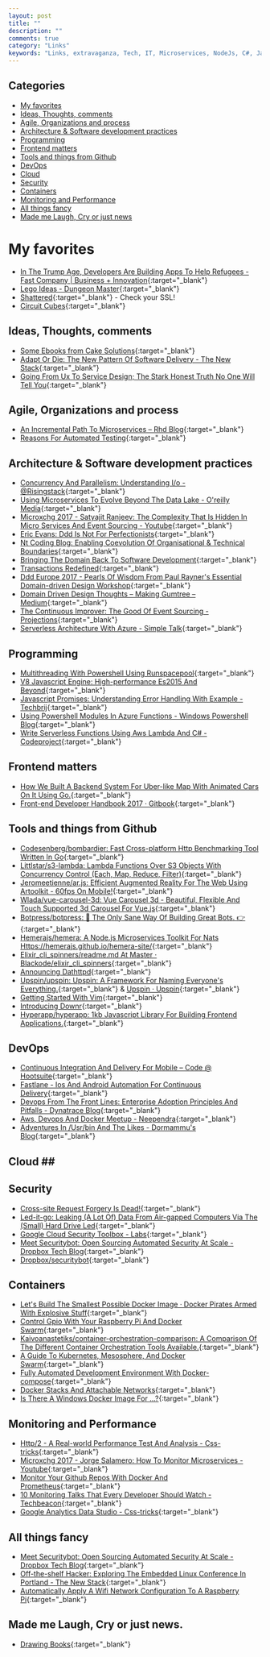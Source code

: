 ```yaml
---
layout: post
title: ""
description: ""
comments: true
category: "Links"
keywords: "Links, extravaganza, Tech, IT, Microservices, NodeJs, C#, Javascript, Solution architecture"
---
```


## Categories ##
* [My favorites](#favorites)
* [Ideas, Thoughts, comments](#ideas)
* [Agile, Organizations and process](#agile)
* [Architecture & Software development practices](#development)
* [Programming](#net)
* [Frontend matters](#web)
* [Tools and things from Github](#tools)
* [DevOps](#devops)
* [Cloud](#cloud)
* [Security](#security)
* [Containers](#containers)
* [Monitoring and Performance](#monitoring)
* [All things fancy](#buzz)
* [Made me Laugh, Cry or just news](#news)

# My favorites<a name="favorites"></a> #
* [In The Trump Age, Developers Are Building Apps To Help Refugees - Fast Company | Business + Innovation](https://www.fastcompany.com/3068129/in-the-trump-age-developers-are-building-apps-to-help-refugees){:target="_blank"}
* [Lego Ideas - Dungeon Master](https://ideas.lego.com/projects/165437){:target="_blank"}
* [Shattered](https://shattered.io/){:target="_blank"} - Check your SSL!
* [Circuit Cubes](https://tenkalabs.com/){:target="_blank"}

## Ideas, Thoughts, comments <a name="ideas"></a> ##
* [Some Ebooks from Cake Solutions](http://www.cakesolutions.net/ebooks){:target="_blank"}
* [Adapt Or Die: The New Pattern Of Software Delivery - The New Stack](https://thenewstack.io/convergence-new-software-paradigm/){:target="_blank"}
* [Going From Ux To Service Design; The Stark Honest Truth No One Will Tell You](https://blog.practicalservicedesign.com/going-from-ux-to-service-design-the-stark-honest-truth-no-one-will-tell-you-953028156b86#.h5pf1h90m){:target="_blank"}

## Agile, Organizations and process<a name="agile"></a> ##
* [An Incremental Path To Microservices – Rhd Blog](https://developers.redhat.com/blog/2017/02/21/an-incremental-path-to-microservices/){:target="_blank"}
* [Reasons For Automated Testing](http://geekswithblogs.net/TimothyK/archive/2017/02/23/reasons-for-automated-testing.aspx){:target="_blank"}

## Architecture & Software development practices <a name="development"></a> ##
* [Concurrency And Parallelism: Understanding I/o - @Risingstack](https://blog.risingstack.com/concurrency-and-parallelism-understanding-i-o/){:target="_blank"}
* [Using Microservices To Evolve Beyond The Data Lake - O'reilly Media](https://www.oreilly.com/ideas/using-microservices-to-evolve-beyond-the-data-lake){:target="_blank"}
* [Microxchg 2017 - Satyajit Ranjeev: The Complexity That Is Hidden In Micro Services And Event Sourcing - Youtube](https://www.youtube.com/watch?v=yVUiA6gDhKU){:target="_blank"}
* [Eric Evans: Ddd Is Not For Perfectionists](https://www.infoq.com/news/2017/02/ddd-perfectionists?__s=amwwwz5judsp1dsfgko7){:target="_blank"}
* [Nt Coding Blog: Enabling Coevolution Of Organisational & Technical Boundaries](http://ntcoding.co.uk/blog/2017/02/enabling-coevolution-of-organisational?__s=amwwwz5judsp1dsfgko7){:target="_blank"}
* [Bringing The Domain Back To Software Development](https://www.infoq.com/news/2017/02/domains-software-development?__s=amwwwz5judsp1dsfgko7){:target="_blank"}
* [Transactions Redefined](https://www.slideshare.net/ziobrando/transactions-redefined?__s=amwwwz5judsp1dsfgko7){:target="_blank"}
* [Ddd Europe 2017 - Pearls Of Wisdom From Paul Rayner's Essential Domain-driven Design Workshop](https://inside.covve.com/DDD-Europe-2017-Pearls-of-wisdom-from-Paul-Rayners-workshop/?__s=amwwwz5judsp1dsfgko7){:target="_blank"}
* [Domain Driven Design Thoughts – Making Gumtree – Medium](https://medium.com/gumtree-dev-team/domain-driven-design-thoughts-c53d2f87f5d3?__s=amwwwz5judsp1dsfgko7#.tinzvecmh){:target="_blank"}
* [The Continuous Improver: The Good Of Event Sourcing - Projections](http://www.continuousimprover.com/2017/02/the-good-of-event-sourcing-projections.html?__s=amwwwz5judsp1dsfgko7){:target="_blank"}
* [Serverless Architecture With Azure - Simple Talk](https://www.simple-talk.com/cloud/cloud-development/serverless-architecture-azure/){:target="_blank"}

## Programming <a name="net"></a> ##
* [Multithreading With Powershell Using Runspacepool](http://geekswithblogs.net/hroggero/archive/2017/02/22/multithreading-with-powershell-using-runspacepool.aspx){:target="_blank"}
* [V8 Javascript Engine: High-performance Es2015 And Beyond](https://v8project.blogspot.dk/2017/02/high-performance-es2015-and-beyond.html){:target="_blank"}
* [Javascript Promises: Understanding Error Handling With Example - Techbrij](http://techbrij.com/javascript-promises-error-handling-chain){:target="_blank"}
* [Using Powershell Modules In Azure Functions - Windows Powershell Blog](https://blogs.msdn.microsoft.com/powershell/2017/02/24/using-powershell-modules-in-azure-functions/){:target="_blank"}
* [Write Serverless Functions Using Aws Lambda And C# - Codeproject](https://www.codeproject.com/Articles/1172832/write-serverless-functions-using-aws-lambda-and-cs){:target="_blank"}

## Frontend matters <a name="web"></a> ##
* [How We Built A Backend System For Uber-like Map With Animated Cars On It Using Go.](https://blog.maddevs.io/how-we-built-a-backend-system-for-uber-like-map-with-animated-cars-on-it-using-go-29d5dcd517a#.chwlbfgze){:target="_blank"}
* [Front-end Developer Handbook 2017 · Gitbook](https://www.gitbook.com/book/frontendmasters/front-end-handbook-2017/details){:target="_blank"}

## Tools and things from Github <a name="tools"></a> ##
* [Codesenberg/bombardier: Fast Cross-platform Http Benchmarking Tool Written In Go](https://github.com/codesenberg/bombardier){:target="_blank"}
* [Littlstar/s3-lambda: Lambda Functions Over S3 Objects With Concurrency Control (Each, Map, Reduce, Filter)](https://github.com/littlstar/s3-lambda){:target="_blank"}
* [Jeromeetienne/ar.js: Efficient Augmented Reality For The Web Using Artoolkit - 60fps On Mobile!](https://github.com/jeromeetienne/AR.js){:target="_blank"}
* [Wlada/vue-carousel-3d: Vue Carousel 3d - Beautiful, Flexible And Touch Supported 3d Carousel For Vue.js](https://github.com/wlada/vue-carousel-3d){:target="_blank"}
* [Botpress/botpress: 🤖 The Only Sane Way Of Building Great Bots. 👉](https://github.com/botpress/botpress){:target="_blank"}
* [Hemerajs/hemera: A Node.js Microservices Toolkit For Nats Https://hemerajs.github.io/hemera-site/](https://github.com/hemerajs/hemera){:target="_blank"} 
* [Elixir_cli_spinners/readme.md At Master · Blackode/elixir_cli_spinners](https://github.com/blackode/elixir_cli_spinners/blob/master/README.md){:target="_blank"}
* [Announcing Dathttpd](https://pfrazee.github.io/blog/announcing-dathttpd){:target="_blank"}
* [Upspin/upspin: Upspin: A Framework For Naming Everyone's Everything.](https://github.com/upspin/upspin){:target="_blank"} & [Upspin · Upspin](https://upspin.io/){:target="_blank"}
* [Getting Started With Vim](http://lucapette.me/getting-started-with-vim){:target="_blank"}
* [Introducing Downr](http://www.bradygaster.com/posts/introducing-downr){:target="_blank"}
* [Hyperapp/hyperapp: 1kb Javascript Library For Building Frontend Applications.](https://github.com/hyperapp/hyperapp){:target="_blank"}

## DevOps<a name="devops"></a> ##
* [Continuous Integration And Delivery For Mobile – Code @ Hootsuite](http://code.hootsuite.com/continuous-integration-and-delivery-for-mobile/){:target="_blank"}
* [Fastlane - Ios And Android Automation For Continuous Delivery](https://fastlane.tools/){:target="_blank"}
* [Devops From The Front Lines: Enterprise Adoption Principles And Pitfalls - Dynatrace Blog](https://www.dynatrace.com/blog/devops-adoption-principles-pitfalls/){:target="_blank"}
* [Aws, Devops And Docker Meetup - Neependra](http://neependra.net/?p=2158){:target="_blank"}
* [Adventures In /Usr/bin And The Likes - Dormammu's Blog](https://ablagoev.github.io/linux/adventures/commands/2017/02/19/adventures-in-usr-bin.html){:target="_blank"}

## Cloud <a name="cloud"></a>##

## Security<a name="security"></a> ##
* [Cross-site Request Forgery Is Dead!](https://scotthelme.co.uk/csrf-is-dead/){:target="_blank"}
* [Led-it-go: Leaking (A Lot Of) Data From Air-gapped Computers Via The (Small) Hard Drive Led](http://cyber.bgu.ac.il/advanced-cyber/){:target="_blank"}
* [Google Cloud Security Toolbox - Labs](https://labs.spotify.com/2017/02/22/google-cloud-security-toolbox/){:target="_blank"}
* [Meet Securitybot: Open Sourcing Automated Security At Scale - Dropbox Tech Blog](https://blogs.dropbox.com/tech/2017/02/meet-securitybot-open-sourcing-automated-security-at-scale/){:target="_blank"}
* [Dropbox/securitybot](https://github.com/dropbox/securitybot){:target="_blank"}

## Containers <a name="containers"></a> ##
* [Let's Build The Smallest Possible Docker Image · Docker Pirates Armed With Explosive Stuff](https://blog.hypriot.com/post/build-smallest-possible-docker-image/){:target="_blank"}
* [Control Gpio With Your Raspberry Pi And Docker Swarm](http://blog.alexellis.io/gpio-on-swarm/){:target="_blank"}
* [Kaivoanastetiks/container-orchestration-comparison: A Comparison Of The Different Container Orchestration Tools Available.](https://github.com/KaivoAnastetiks/container-orchestration-comparison){:target="_blank"}
* [A Guide To Kubernetes, Mesosphere, And Docker Swarm](https://insights.hpe.com/content/hpe-nxt/en/articles/2017/02/the-basics-explaining-kubernetes-mesosphere-and-docker-swarm.html){:target="_blank"}
* [Fully Automated Development Environment With Docker-compose](https://blog.maqpie.com/2017/02/22/fully-automated-development-environment-with-docker-compose/){:target="_blank"}
* [Docker Stacks And Attachable Networks](http://blog.alexellis.io/docker-stacks-attachable-networks/){:target="_blank"}
* [Is There A Windows Docker Image For ...?](https://stefanscherer.github.io/is-there-a-windows-docker-image-for/){:target="_blank"}

## Monitoring and Performance <a name="monitoring"></a> ##
* [Http/2 - A Real-world Performance Test And Analysis - Css-tricks](https://css-tricks.com/http2-real-world-performance-test-analysis/){:target="_blank"}
* [Microxchg 2017 - Jorge Salamero: How To Monitor Microservices - Youtube](https://www.youtube.com/watch?v=UghnaNjd1jM){:target="_blank"}
* [Monitor Your Github Repos With Docker And Prometheus](https://www.brianchristner.io/monitor-your-github-repos-with-docker/){:target="_blank"}
* [10 Monitoring Talks That Every Developer Should Watch - Techbeacon](https://techbeacon.com/10-monitoring-talks-every-developer-should-watch){:target="_blank"}
* [Google Analytics Data Studio - Css-tricks](https://css-tricks.com/google-analytics-data-studio/){:target="_blank"}

## All things fancy <a name="buzz"></a> ##
* [Meet Securitybot: Open Sourcing Automated Security At Scale - Dropbox Tech Blog](https://blogs.dropbox.com/tech/2017/02/meet-securitybot-open-sourcing-automated-security-at-scale/){:target="_blank"}
* [Off-the-shelf Hacker: Exploring The Embedded Linux Conference In Portland - The New Stack](https://thenewstack.io/off-shelf-hacker-exploring-embedded-linux-portland/){:target="_blank"}
* [Automatically Apply A Wifi Network Configuration To A Raspberry Pi](https://www.thepolyglotdeveloper.com/2017/02/automatically-apply-wifi-network-configuration-raspberry-pi/){:target="_blank"}

## Made me Laugh, Cry or just news. <a name="news"></a> ##
* [Drawing Books](http://eleganthack.com/drawing-books/){:target="_blank"}

